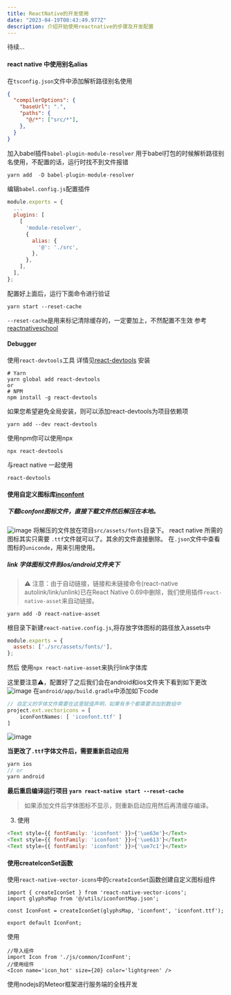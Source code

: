 ```yaml
---
title: ReactNative的开发使用
date: "2023-04-19T08:43:49.977Z"
description: 介绍开始使用reactnative的步骤及开发配置
---
```

待续...
#### react native 中使用别名alias
在`tsconfig.json`文件中添加解析路径别名使用
```json
{
  "compilerOptions": {
    "baseUrl": ".",
    "paths": {
      "@/*": ["src/*"],
    },
  }
}

```
加入babel插件`babel-plugin-module-resolver`
用于babel打包的时候解析路径别名使用，不配置的话，运行时找不到文件报错
```js
yarn add  -D babel-plugin-module-resolver
```
编辑`babel.config.js`配置插件
```jsx
module.exports = {
  ...
  plugins: [
    [
      'module-resolver',
      {
        alias: {
          '@': './src',
        },
      },
    ],
  ],
};

```
配置好上面后，运行下面命令进行验证
```
yarn start --reset-cache
```
`--reset-cache`是用来标记清除缓存的，一定要加上，不然配置不生效
参考[reactnativeschool](https://www.reactnativeschool.com/how-to-setup-path-alias-in-a-react-native-typescript-app)

#### Debugger
使用`react-devtools`工具 详情见[react-devtools](https://www.npmjs.com/package/react-devtools)
安装
```shell
# Yarn
yarn global add react-devtools
or
# NPM
npm install -g react-devtools
```
如果您希望避免全局安装，则可以添加react-devtools为项目依赖项
```shell
yarn add --dev react-devtools
```
使用npm你可以使用npx
```shell
npx react-devtools
```
与react native 一起使用
```shell
react-devtools
```

#### 使用自定义图标库[inconfont](https://www.iconfont.cn/)
##### 下载iconfont图标文件，直接下载文件然后解压在本地。
![image](../../assets//snipaste.png)
将解压的文件放在项目`src/assets/fonts`目录下。
react native 所需的图标其实只需要 `.ttf`文件就可以了。其余的文件直接删除。
在`.json`文件中查看图标的`uniconde`，用来引用使用。

##### link 字体图标文件到ios/android文件夹下
> ⚠️ 注意：由于自动链接，链接和未链接命令(react-native autolink/link/unlink)已在React Native 0.69中删除，我们使用插件`react-native-asset`来自动链接。
```shell
yarn add -D react-native-asset
```
根目录下新建`react-native.config.js`,将存放字体图标的路径放入assets中
```js
module.exports = {
  assets: ['./src/assets/fonts/'],
};

```
然后
使用`npx react-native-asset`来执行link字体库

这里要注意⚠️，配置好了之后我们会在android和ios文件夹下看到如下更改
![image](../../assets/Snipaste2.png)
在`android/app/build.gradle`中添加如下code
```js
// 自定义的字体文件需要在这里赋值声明，如果有多个都需要添加到数组中
project.ext.vectoricons = [
    iconFontNames: [ 'iconfont.ttf' ]
]
```
![image](../../assets/Snipaste3.png)

<b>当更改了`.ttf`字体文件后，需要重新启动应用</b>
```js
yarn ios
// or
yarn android
```
<b>最后重启编译运行项目 `yarn react-native start --reset-cache`</b>
> 如果添加文件后字体图标不显示，则重新启动应用然后再清缓存编译。

3. 使用
```js
<Text style={{ fontFamily: 'iconfont' }}>{'\ue63e'}</Text>
<Text style={{ fontFamily: 'iconfont' }}>{'\ue613'}</Text>
<Text style={{ fontFamily: 'iconfont' }}>{'\ue7c1'}</Text>
```
#### 使用createIconSet函数
使用`react-native-vector-icons`中的`createIconSet`函数创建自定义图标组件
```tsx
import { createIconSet } from 'react-native-vector-icons';
import glyphsMap from '@/utils/iconfontMap.json';

const IconFont = createIconSet(glyphsMap, 'iconfont', 'iconfont.ttf');

export default IconFont;
```
使用
```tsx
//导入组件
import Icon from './js/common/IconFont';
//使用组件
<Icon name='icon_hot' size={20} color='lightgreen' />
```

使用nodejs的Meteor框架进行服务端的全栈开发